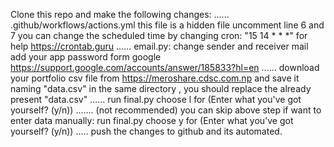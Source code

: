 Clone this repo and make the following changes:
......
.github/workflows/actions.yml
this file is a hidden file
uncomment line 6 and 7
you can change the scheduled time by changing cron: "15 14 \* \* \*" for help https://crontab.guru
......
email.py:
change sender and receiver mail add your app password form google https://support.google.com/accounts/answer/185833?hl=en
......
download your portfolio csv file from https://meroshare.cdsc.com.np and save it naming "data.csv" in the same directory , you should replace the already present "data.csv"
......
run final.py
choose l for (Enter what you've got yourself? (y/n))
.......
(not recommended)
you can skip above step if want to enter data manually:
run final.py
choose y for (Enter what you've got yourself? (y/n))
.....
push the changes to github and its automated.
